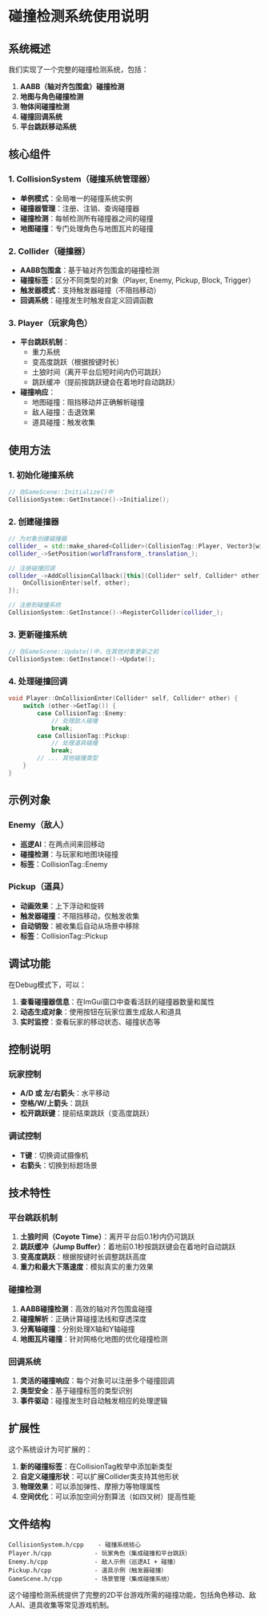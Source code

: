 # 碰撞检测系统使用说明

## 系统概述

我们实现了一个完整的碰撞检测系统，包括：

1. **AABB（轴对齐包围盒）碰撞检测**
2. **地图与角色碰撞检测**
3. **物体间碰撞检测**
4. **碰撞回调系统**
5. **平台跳跃移动系统**

## 核心组件

### 1. CollisionSystem（碰撞系统管理器）

- **单例模式**：全局唯一的碰撞系统实例
- **碰撞器管理**：注册、注销、查询碰撞器
- **碰撞检测**：每帧检测所有碰撞器之间的碰撞
- **地图碰撞**：专门处理角色与地图瓦片的碰撞

### 2. Collider（碰撞器）

- **AABB包围盒**：基于轴对齐包围盒的碰撞检测
- **碰撞标签**：区分不同类型的对象（Player, Enemy, Pickup, Block, Trigger）
- **触发器模式**：支持触发器碰撞（不阻挡移动）
- **回调系统**：碰撞发生时触发自定义回调函数

### 3. Player（玩家角色）

- **平台跳跃机制**：
  - 重力系统
  - 变高度跳跃（根据按键时长）
  - 土狼时间（离开平台后短时间内仍可跳跃）
  - 跳跃缓冲（提前按跳跃键会在着地时自动跳跃）
- **碰撞响应**：
  - 地图碰撞：阻挡移动并正确解析碰撞
  - 敌人碰撞：击退效果
  - 道具碰撞：触发收集

## 使用方法

### 1. 初始化碰撞系统

```cpp
// 在GameScene::Initialize()中
CollisionSystem::GetInstance()->Initialize();
```

### 2. 创建碰撞器

```cpp
// 为对象创建碰撞器
collider_ = std::make_shared<Collider>(CollisionTag::Player, Vector3{width, height, depth});
collider_->SetPosition(worldTransform_.translation_);

// 注册碰撞回调
collider_->AddCollisionCallback([this](Collider* self, Collider* other) {
    OnCollisionEnter(self, other);
});

// 注册到碰撞系统
CollisionSystem::GetInstance()->RegisterCollider(collider_);
```

### 3. 更新碰撞系统

```cpp
// 在GameScene::Update()中，在其他对象更新之前
CollisionSystem::GetInstance()->Update();
```

### 4. 处理碰撞回调

```cpp
void Player::OnCollisionEnter(Collider* self, Collider* other) {
    switch (other->GetTag()) {
        case CollisionTag::Enemy:
            // 处理敌人碰撞
            break;
        case CollisionTag::Pickup:
            // 处理道具碰撞
            break;
        // ... 其他碰撞类型
    }
}
```

## 示例对象

### Enemy（敌人）
- **巡逻AI**：在两点间来回移动
- **碰撞检测**：与玩家和地图块碰撞
- **标签**：CollisionTag::Enemy

### Pickup（道具）
- **动画效果**：上下浮动和旋转
- **触发器碰撞**：不阻挡移动，仅触发收集
- **自动销毁**：被收集后自动从场景中移除
- **标签**：CollisionTag::Pickup

## 调试功能

在Debug模式下，可以：

1. **查看碰撞器信息**：在ImGui窗口中查看活跃的碰撞器数量和属性
2. **动态生成对象**：使用按钮在玩家位置生成敌人和道具
3. **实时监控**：查看玩家的移动状态、碰撞状态等

## 控制说明

### 玩家控制
- **A/D 或 左/右箭头**：水平移动
- **空格/W/上箭头**：跳跃
- **松开跳跃键**：提前结束跳跃（变高度跳跃）

### 调试控制
- **T键**：切换调试摄像机
- **右箭头**：切换到标题场景

## 技术特性

### 平台跳跃机制
1. **土狼时间（Coyote Time）**：离开平台后0.1秒内仍可跳跃
2. **跳跃缓冲（Jump Buffer）**：着地前0.1秒按跳跃键会在着地时自动跳跃
3. **变高度跳跃**：根据按键时长调整跳跃高度
4. **重力和最大下落速度**：模拟真实的重力效果

### 碰撞检测
1. **AABB碰撞检测**：高效的轴对齐包围盒碰撞
2. **碰撞解析**：正确计算碰撞法线和穿透深度
3. **分离轴碰撞**：分别处理X轴和Y轴碰撞
4. **地图瓦片碰撞**：针对网格化地图的优化碰撞检测

### 回调系统
1. **灵活的碰撞响应**：每个对象可以注册多个碰撞回调
2. **类型安全**：基于碰撞标签的类型识别
3. **事件驱动**：碰撞发生时自动触发相应的处理逻辑

## 扩展性

这个系统设计为可扩展的：

1. **新的碰撞标签**：在CollisionTag枚举中添加新类型
2. **自定义碰撞形状**：可以扩展Collider类支持其他形状
3. **物理效果**：可以添加弹性、摩擦力等物理属性
4. **空间优化**：可以添加空间分割算法（如四叉树）提高性能

## 文件结构

```
CollisionSystem.h/cpp    - 碰撞系统核心
Player.h/cpp            - 玩家角色（集成碰撞和平台跳跃）
Enemy.h/cpp             - 敌人示例（巡逻AI + 碰撞）
Pickup.h/cpp            - 道具示例（触发器碰撞）
GameScene.h/cpp         - 场景管理（集成碰撞系统）
```

这个碰撞检测系统提供了完整的2D平台游戏所需的碰撞功能，包括角色移动、敌人AI、道具收集等常见游戏机制。
